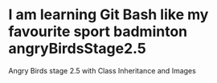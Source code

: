 # I am learning Git Bash like my favourite sport badminton angryBirdsStage2.5 
Angry Birds stage 2.5 with Class Inheritance and Images
